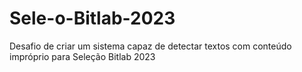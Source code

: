 # Sele-o-Bitlab-2023
Desafio de criar um sistema capaz de detectar textos com conteúdo impróprio para Seleção Bitlab 2023
